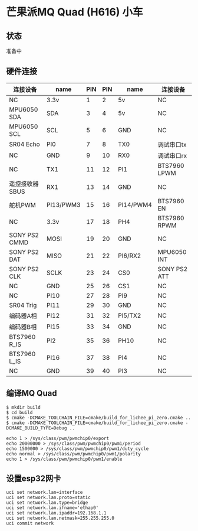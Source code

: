 # 芒果派MQ Quad (H616) 小车

## 状态
准备中

## 硬件连接
| 连接设备       | name    | PIN | PIN | name     | 连接设备       |
|---------------|---------|-----|-----|----------|---------------|
| NC            | 3.3v    | 1   | 2   | 5v       | NC            |
| MPU6050 SDA   | SDA     | 3   | 4   | 5v       | NC            |
| MPU6050 SCL   | SCL     | 5   | 6   | GND      | NC            |
| SR04 Echo     | PI0     | 7   | 8   | TX0      | 调试串口tx     |
| NC            | GND     | 9   | 10  | RX0      | 调试串口rx     |
| NC            | TX1     | 11  | 12  | PI1      | BTS7960 LPWM  |
| 遥控接收器SBUS  | RX1     | 13  | 14  | GND      | NC            |
| 舵机PWM        |PI13/PWM3| 15  | 16  | PI14/PWM4| BTS7960 EN    |
| NC            | 3.3v    | 17  | 18  | PH4      | BTS7960 RPWM  |
| SONY PS2 CMMD | MOSI    | 19  | 20  | GND      | NC            |
| SONY PS2 DAT  | MISO    | 21  | 22  | PI6/RX2  | MPU6050 INT   |
| SONY PS2 CLK  | SCLK    | 23  | 24  | CS0      | SONY PS2 ATT  |
| NC            | GND     | 25  | 26  | CS1      | NC            |
| NC            | PI10    | 27  | 28  | PI9      | NC            |
| SR04 Trig     | PI11    | 29  | 30  | GND      | NC            |
| 编码器A相      | PI12    | 31  | 32  | PI5/TX2  | NC            |
| 编码器B相      | PI15    | 33  | 34  | GND      | NC            |
| BTS7960 R_IS  | PI2     | 35  | 36  | PH10     | NC            |
| BTS7960 L_IS  | PI16    | 37  | 38  | PI4      | NC            |
| NC            | GND     | 39  | 40  | PI3      | NC            |

## 编译MQ Quad
```
$ mkdir build
$ cd build
$ cmake -DCMAKE_TOOLCHAIN_FILE=cmake/build_for_lichee_pi_zero.cmake ..
$ cmake -DCMAKE_TOOLCHAIN_FILE=cmake/build_for_lichee_pi_zero.cmake -DCMAKE_BUILD_TYPE=Debug ..
```

```
echo 1 > /sys/class/pwm/pwmchip0/export
echo 20000000 > /sys/class/pwm/pwmchip0/pwm1/period
echo 1500000 > /sys/class/pwm/pwmchip0/pwm1/duty_cycle
echo normal > /sys/class/pwm/pwmchip0/pwm1/polarity
echo 1 > /sys/class/pwm/pwmchip0/pwm1/enable
```

## 设置esp32网卡
```
uci set network.lan=interface
uci set network.lan.proto=static
uci set network.lan.type=bridge
uci set network.lan.ifname='ethap0'
uci set network.lan.ipaddr=192.168.1.1
uci set network.lan.netmask=255.255.255.0
uci commit network
```